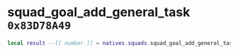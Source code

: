 # squad_goal_add_general_task `0x83D78A49`

```lua
local result --[[ number ]] = natives.squads.squad_goal_add_general_task(_unk0 --[[ number ]], _unk1 --[[ number ]], _unk2 --[[ number ]], _unk3 --[[ number ]])
```